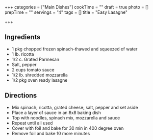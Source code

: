 +++
categories = ["Main Dishes"]
cookTime = ""
draft = true
photo = []
prepTime = ""
servings = "4"
tags = []
title = "Easy Lasagne"

+++
## Ingredients
- 1 pkg chopped frozen spinach-thawed and squeezed of water
- 1 lb. ricotta
- 1/2 c. Grated Parmesan
- Salt, pepper
- 2 cups tomato sauce
- 1/2 lb. shredded mozzarella
- 1/2 pkg oven ready lasagne

## Directions
- Mix spinach, ricotta, grated cheese, salt, pepper and set aside
- Place a layer of sauce in an 8x8 baking dish
- Top with noodles, spinach mix, mozzarella and sauce
- Repeat until all used
- Cover with foil and bake for 30 min in 400 degree oven
- Remove foil and bake 10 more minutes